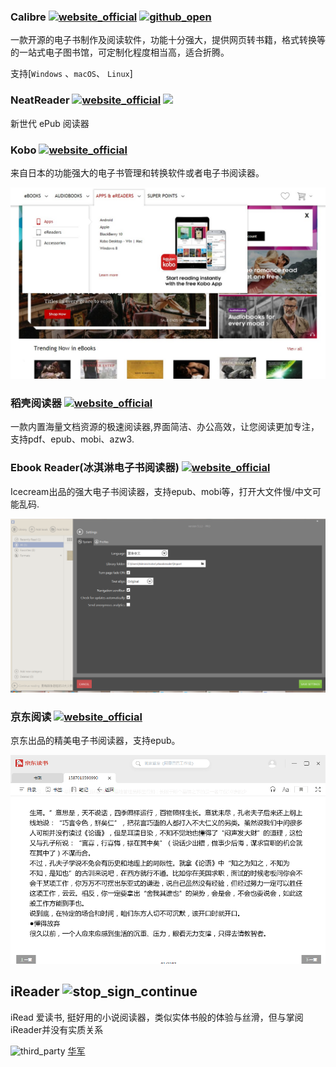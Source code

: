 ### Calibre [![website_official](https://gitbook07.oss-cn-hangzhou.aliyuncs.com/website_official.svg)](http://calibre-ebook.com/) [![github_open](https://gitbook07.oss-cn-hangzhou.aliyuncs.com/github_open.svg)]( https://github.com/kovidgoyal/calibre)

一款开源的电子书制作及阅读软件，功能十分强大，提供网页转书籍，格式转换等的一站式电子图书馆，可定制化程度相当高，适合折腾。

支持[`Windows` 、`macOS`、 `Linux`]

### NeatReader [![website_official](https://gitbook07.oss-cn-hangzhou.aliyuncs.com/website_official.svg)](https://www.kobo.com) ![](https://gitbook07.oss-cn-hangzhou.aliyuncs.com/money_pay.svg)

新世代 ePub 阅读器

### Kobo [![website_official](https://gitbook07.oss-cn-hangzhou.aliyuncs.com/website_official.svg)](https://www.kobo.com)

来自日本的功能强大的电子书管理和转换软件或者电子书阅读器。

![Kobo](../../.gitbook/assets/z-study-read-book-kobo.jpg)

### 稻壳阅读器 [![website_official](https://gitbook07.oss-cn-hangzhou.aliyuncs.com/website_official.svg)](http://www.daokeyuedu.com/)

一款内置海量文档资源的极速阅读器,界面简洁、办公高效，让您阅读更加专注，支持pdf、epub、mobi、azw3.

### Ebook Reader(冰淇淋电子书阅读器)  [![website_official](https://gitbook07.oss-cn-hangzhou.aliyuncs.com/website_official.svg)](https://icecreamapps.com/Download-Ebook-Reader/)

Icecream出品的强大电子书阅读器，支持epub、mobi等，打开大文件慢/中文可能乱码.

![Ebook Reader](../../.gitbook/assets/z-study-read-book-ebook-reader.jpg)

### 京东阅读 [![website_official](https://gitbook07.oss-cn-hangzhou.aliyuncs.com/website_official.svg)](https://cread.jd.com/custom/custom_pcDownload.action)

京东出品的精美电子书阅读器，支持epub。

![京东阅读](../../.gitbook/assets/z-study-read-book-jdreader.jpg)

## iReader ![stop_sign_continue](https://gitbook07.oss-cn-hangzhou.aliyuncs.com/stop_sign_continue_Q.svg)

iRead 爱读书, 挺好用的小说阅读器，类似实体书般的体验与丝滑，但与掌阅iReader并没有实质关系

![third_party](https://gitbook07.oss-cn-hangzhou.aliyuncs.com/third_party.svg) [华军](http://soft.onlinedown.net/soft/73391.htm)